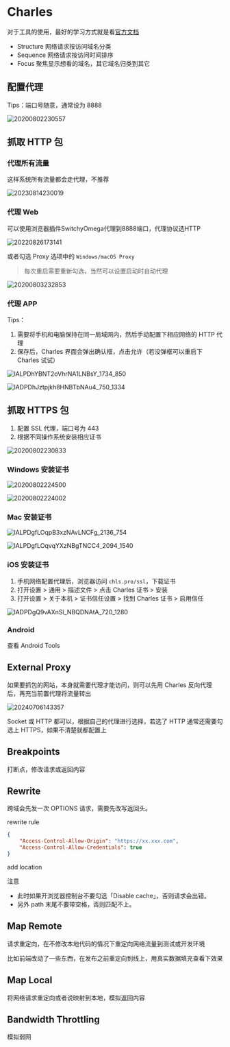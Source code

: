 # Charles

对于工具的使用，最好的学习方式就是看[官方文档](https://www.charlesproxy.com/documentation/tools/)

- Structure 网络请求按访问域名分类
- Sequence 网络请求按访问时间排序
- Focus 聚焦显示想看的域名，其它域名归类到其它

## 配置代理

Tips：端口号随意，通常设为 8888

![20200802230557](http://image.zuoright.com/20200802230557.png)

## 抓取 HTTP 包

### 代理所有流量

这样系统所有流量都会走代理，不推荐

![20230814230019](https://image.zuoright.com/20230814230019.png)

### 代理 Web

可以使用浏览器插件SwitchyOmega代理到8888端口，代理协议选HTTP

![20220826173141](http://image.zuoright.com/20220826173141.png)

或者勾选 Proxy 选项中的 `Windows/macOS Proxy`

> 每次重启需要重新勾选，当然可以设置启动时自动代理

![20200803232853](http://image.zuoright.com/20200803232853.png)

### 代理 APP

Tips：

1. 需要将手机和电脑保持在同一局域网内，然后手动配置下相应网络的 HTTP 代理
2. 保存后，Charles 界面会弹出确认框，点击允许（若没弹框可以重启下 Charles 试试）

![lALPDhYBNT2oVhrNA1LNBsY_1734_850](http://image.zuoright.com/lALPDhYBNT2oVhrNA1LNBsY_1734_850.png)

![lADPDhJztpjkh8HNBTbNAu4_750_1334](http://image.zuoright.com/lADPDhJztpjkh8HNBTbNAu4_750_1334.jpg)

## 抓取 HTTPS 包

1. 配置 SSL 代理，端口号为 443
2. 根据不同操作系统安装相应证书

![20200802230833](http://image.zuoright.com/20200802230833.png)

### Windows 安装证书

![20200802224500](http://image.zuoright.com/20200802224500.png)

![20200802224002](http://image.zuoright.com/20200802224002.png)

### Mac 安装证书

![lALPDgfLOqpB3xzNAvLNCFg_2136_754](http://image.zuoright.com/lALPDgfLOqpB3xzNAvLNCFg_2136_754.png)

![lALPDgfLOqvqYXzNBgTNCC4_2094_1540](http://image.zuoright.com/lALPDgfLOqvqYXzNBgTNCC4_2094_1540.png)

### iOS 安装证书

1. 手机网络配置代理后，浏览器访问 `chls.pro/ssl`，下载证书
2. 打开设置 > 通用 > 描述文件 > 点击 Charles 证书 > 安装
3. 打开设置 > 关于本机 > 证书信任设置 > 找到 Charles 证书 > 启用信任

![lADPDgQ9vAXnSl_NBQDNAtA_720_1280](http://image.zuoright.com/lADPDgQ9vAXnSl_NBQDNAtA_720_1280.jpg)

### Android

查看 Android Tools

## External Proxy

如果要抓包的网站，本身就需要代理才能访问，则可以先用 Charles 反向代理后，再充当前置代理将流量转出

![20240706143357](https://image.zuoright.com/20240706143357.png)

Socket 或 HTTP 都可以，根据自己的代理进行选择，若选了 HTTP 通常还需要勾选上 HTTPS，如果不清楚就都配置上

## Breakpoints

打断点，修改请求或返回内容

## Rewrite

跨域会先发一次 OPTIONS 请求，需要先改写返回头。

rewrite rule

```json
{
    "Access-Control-Allow-Origin": "https://xx.xxx.com",
    "Access-Control-Allow-Credentials": true
}
```

add location

注意

- 此时如果开浏览器控制台不要勾选「Disable cache」，否则请求会出错。
- 另外 path 末尾不要带空格，否则匹配不上。

## Map Remote

请求重定向，在不修改本地代码的情况下重定向网络流量到测试或开发环境

比如前端改动了一些东西，在发布之前重定向到线上，用真实数据填充查看下效果

## Map Local

将网络请求重定向或者说映射到本地，模拟返回内容

## Bandwidth Throttling

模拟弱网
